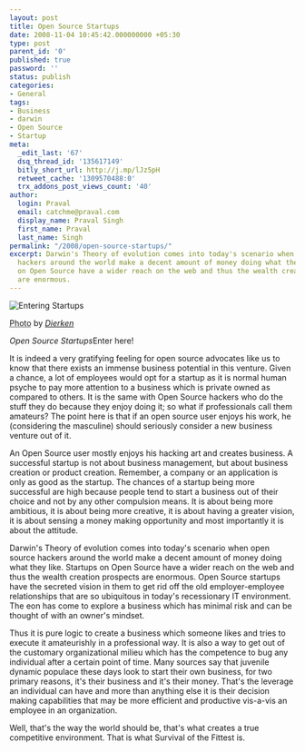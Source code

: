 ```yaml
---
layout: post
title: Open Source Startups
date: 2008-11-04 10:45:42.000000000 +05:30
type: post
parent_id: '0'
published: true
password: ''
status: publish
categories:
- General
tags:
- Business
- darwin
- Open Source
- Startup
meta:
  _edit_last: '67'
  dsq_thread_id: '135617149'
  bitly_short_url: http://j.mp/lJz5pH
  retweet_cache: '1309570488:0'
  trx_addons_post_views_count: '40'
author:
  login: Praval
  email: catchme@praval.com
  display_name: Praval Singh
  first_name: Praval
  last_name: Singh
permalink: "/2008/open-source-startups/"
excerpt: Darwin's Theory of evolution comes into today's scenario when open source
  hackers around the world make a decent amount of money doing what they like. Startups
  on Open Source have a wider reach on the web and thus the wealth creation prospects
  are enormous.
---
```

<div class="figure"><img src="{{ site.baseurl }}/assets/2008/11/entering-startup.jpg" alt="Entering Startups" />
<p class="credit"><abbr class="type" title="Photograph">Photo</abbr> by <cite><a href="http://flickr.com/photos/dierken/948171048/">Dierken</a></cite></p>
<p class="caption"><em class="title">Open Source Startups</em>Enter here!</p>
</div>
<p><!--more--></p>
<p>It is indeed a very gratifying feeling for open source advocates like us to know that there exists an immense business potential in this venture. Given a chance,  a lot of employees would opt for a startup as it is normal human psyche to pay more attention to a business which is private owned as compared to others. It is the same with Open Source hackers who do the stuff they do because they enjoy doing it; so what if professionals call them amateurs? The point here is that if an open source user enjoys his work, he (considering the masculine) should seriously consider a new business venture out of it.</p>
<p>An Open Source user mostly enjoys his hacking art and creates business. A successful startup is not about business management, but about business creation or product creation. Remember, a company or an application is only as good as the startup. The chances of a startup being more successful are high because people tend to start a business out of their choice and not by any other compulsion means. It is about being more ambitious, it is about being more creative, it is about having a greater vision, it is about sensing a money making opportunity and most importantly it is about the attitude.</p>
<p>Darwin's Theory of evolution comes into today's scenario when open source hackers around the world make a decent amount of money doing what they like. Startups on Open Source have a wider reach on the web and thus the wealth creation prospects are enormous. Open Source startups have the secreted vision in them to get rid off the old employer-employee relationships that are so ubiquitous in today's recessionary IT environment. The eon has come to explore a business which has minimal risk and can be thought of with an owner's mindset. </p>
<p>Thus it is pure logic to create a business which someone likes and tries to execute it amateurishly in a professional way. It is also a way to get out of the customary organizational milieu which has the competence to bug any individual after a certain point of time. Many sources say that juvenile dynamic populace these days look to start their own business, for two primary reasons, it's their business and it's their money. That's the leverage an individual can have and more than anything else it is their decision making capabilities that may be more efficient and productive vis-a-vis an employee in an organization. </p>
<p>Well, that's the way the world should be, that's what creates a true competitive environment. That is what Survival of the Fittest is. </p>
